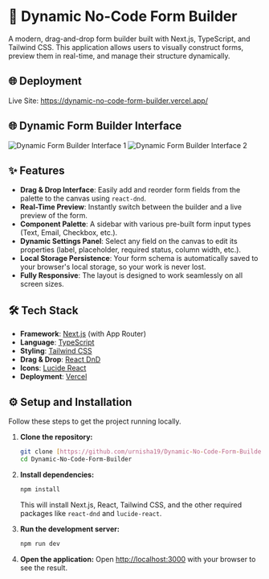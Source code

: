 # 🚀 Dynamic No-Code Form Builder

A modern, drag-and-drop form builder built with Next.js, TypeScript, and Tailwind CSS. This application allows users to visually construct forms, preview them in real-time, and manage their structure dynamically.

## 🌐 Deployment

Live Site: https://dynamic-no-code-form-builder.vercel.app/

## 🌐 Dynamic Form Builder Interface

![Dynamic Form Builder Interface 1](https://i.ibb.co.com/B2tkLQb1/1.png)
![Dynamic Form Builder Interface 2](https://i.ibb.co.com/HLyzWc20/2.png)

## ✨ Features

- **Drag & Drop Interface**: Easily add and reorder form fields from the palette to the canvas using `react-dnd`.
- **Real-Time Preview**: Instantly switch between the builder and a live preview of the form.
- **Component Palette**: A sidebar with various pre-built form input types (Text, Email, Checkbox, etc.).
- **Dynamic Settings Panel**: Select any field on the canvas to edit its properties (label, placeholder, required status, column width, etc.).
- **Local Storage Persistence**: Your form schema is automatically saved to your browser's local storage, so your work is never lost.
- **Fully Responsive**: The layout is designed to work seamlessly on all screen sizes.

## 🛠️ Tech Stack

- **Framework**: [Next.js](https://nextjs.org/) (with App Router)
- **Language**: [TypeScript](https://www.typescriptlang.org/)
- **Styling**: [Tailwind CSS](https://tailwindcss.com/)
- **Drag & Drop**: [React DnD](https://react-dnd.github.io/react-dnd/)
- **Icons**: [Lucide React](https://lucide.dev/)
- **Deployment**: [Vercel](https://vercel.com/)

## ⚙️ Setup and Installation

Follow these steps to get the project running locally.

1.  **Clone the repository:**

    ```bash
    git clone [https://github.com/urnisha19/Dynamic-No-Code-Form-Builder](https://github.com/urnisha19/Dynamic-No-Code-Form-Builder)
    cd Dynamic-No-Code-Form-Builder
    ```

2.  **Install dependencies:**

    ```bash
    npm install
    ```

    This will install Next.js, React, Tailwind CSS, and the other required packages like `react-dnd` and `lucide-react`.

3.  **Run the development server:**

    ```bash
    npm run dev
    ```

4.  **Open the application:**
    Open [http://localhost:3000](http://localhost:3000) with your browser to see the result.
